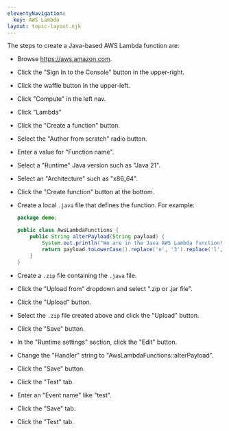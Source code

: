 ```yaml
---
eleventyNavigation:
  key: AWS Lambda
layout: topic-layout.njk
---
```


The steps to create a Java-based AWS Lambda function are:

- Browse https://aws.amazon.com.
- Click the "Sign In to the Console" button in the upper-right.
- Click the waffle button in the upper-left.
- Click "Compute" in the left nav.
- Click "Lambda"
- Click the "Create a function" button.
- Select the "Author from scratch" radio button.
- Enter a value for "Function name".
- Select a "Runtime" Java version such as "Java 21".
- Select an "Architecture" such as "x86_64".
- Click the "Create function" button at the bottom.
- Create a local `.java` file that defines the function. For example:

  ```java
  package demo;

  public class AwsLambdaFunctions {
      public String alterPayload(String payload) {
          System.out.println("We are in the Java AWS Lambda function!");
          return payload.toLowerCase().replace('e', '3').replace('l', '1');
      }
  }
  ```

- Create a `.zip` file containing the `.java` file.
- Click the "Upload from" dropdown and select ".zip or .jar file".
- Click the "Upload" button.
- Select the `.zip` file created above and click the "Upload" button.
- Click the "Save" button.
- In the "Runtime settings" section, click the "Edit" button.
- Change the "Handler" string to "AwsLambdaFunctions::alterPayload".
- Click the "Save" button.
- Click the "Test" tab.
- Enter an "Event name" like "test".
- Click the "Save" tab.
- Click the "Test" tab.
